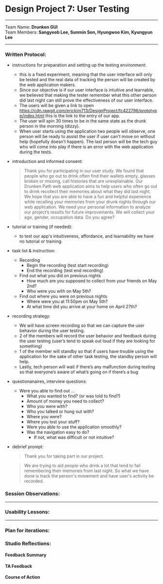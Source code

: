 
Design Project 7: User Testing
===================
----------
Team Name: **Drunken GUI** <br />
Team Members: **Sangyeob Lee, Sunmin Son, Hyungwoo Kim, Kyungyun Lee**

----------

### **Written Protocol:**
* instructions for preparation and setting up the testing environment:
	* this is a fixed experiment, meaning that the user interface will only be tested and the real data of tracking the person will be created by the web application makers.
	* Since our objective is if our user interface is intuitive and learnable, we believed that making the tester remember what this other person did last night can still prove the effectiveness of our user interface.
	* The users will be given a link to open https://cdn.rawgit.com/erickim713/DesignProject/fc422796/prototype/index.html this is the link to the entry of our app.
	* The user will spin 30 times to be in the same state as the drunk person in the morning (dizzy).
	* When user starts using the application two people will observe, one person will be ready to assist the user if user can't move on without help (hopefully doesn't happen). The last person will be the tech guy who will come into play if there is an error with the web application during the tests.

* introduction and informed consent:
	> Thank you for participating in our user study.
	We found that people who go out to drink often find their wallets empty, glasses broken or missing, call histories that are unexplainable. Our Drunken Path web application aims to help users who often go out to drink recollect their memories about what they did last night. We hope that you are able to have a fun and helpful experience while recalling your memories from your drunk nights through our web application.
We need your personal information to analyze our project’s results for future improvements. We will collect your age, gender, occupation data. Do you agree?

* tutorial or training (if needed):
	* to test our app's intuitiveness, affordance, and learnability we have no tutorial or training.

* task list & instruction:
	* Recording
		* Begin the recording (test start recording)
		* End the recording (test end recording)
	* Find out what you did on previous nights
		* How much are you supposed to collect from your friends on May 2nd?
		* Who were you with on May 5th?
	* Find out where you were on previous nights
		* Where were you at 11:50pm on May 5th?
		* At what time did you arrive at your home on April 27th?

* recording strategy:
	* We will have screen recording so that we can capture the user behavior during the user testing.
	* 2 of the members will record the user behavior and feedback during the user testing (user’s tend to speak out loud if they are looking for something)
	* 1 of the member will standby so that if users have trouble using the application for the sake of other task testing, the standby person will help.
	* Lastly, tech person will wait if there’s any malfunction during testing so that everyone’s aware of what’s going on if there’s a bug

* questionanaires, interview questions:
	* Were you able to find out ...
		* What you wanted to find? (or was told to find?)
		* Amount of money you need to collect?
		* Who you were with?
		* Who you talked or hung out with?
		* Where you were?
		* Where you lost your stuff?
		* Were you able to use the application smoothly?
		* Was the navigation easy to do?
			* If not, what was difficult or not intuitive?

* debrief prompt:
	> Thank you for taking part in our project.

	> We are trying to aid people who drink a lot that tend to fail remembering their memories from last night. So what we have done is track the person's movement and have user's activity be recorded.  



### **Session Observations:**

-----------
### **Usability Lessons:**

-----------
### **Plan for iterations:**

### **Studio Reflections:**

#### Feedback Summary

#### TA Feedback

#### Course of Action
